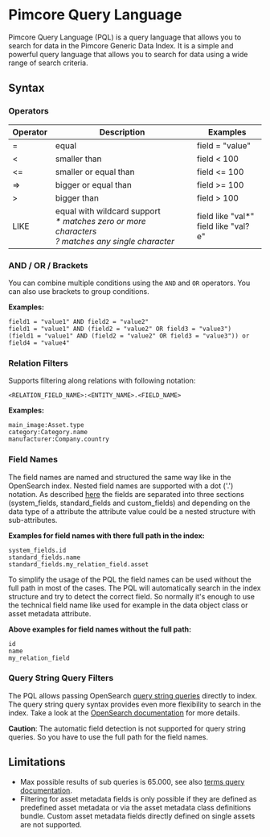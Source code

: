 # Pimcore Query Language

Pimcore Query Language (PQL) is a query language that allows you to search for data in the Pimcore Generic Data Index. It is a simple and powerful query language that allows you to search for data using a wide range of search criteria.

## Syntax

### Operators

| Operator | Description                                                                                                  | Examples                               |
|----------|--------------------------------------------------------------------------------------------------------------|----------------------------------------|
| =        | equal                                                                                                        | field = "value"                        |
| <        | smaller than                                                                                                 | field < 100                            |
| <=       | smaller or equal than                                                                                        | field <= 100                           |
| =>       | bigger or equal than                                                                                         | field >= 100                           |
| >        | bigger than                                                                                                  | field > 100                            |
| LIKE     | equal with wildcard support<br><em>* matches zero or more characters<br> ? matches any single character</em> | field like "val*"<br>field like "val?e" |

### AND / OR / Brackets

You can combine multiple conditions using the `AND` and `OR` operators. You can also use brackets to group conditions.

**Examples:**

```
field1 = "value1" AND field2 = "value2"
field1 = "value1" AND (field2 = "value2" OR field3 = "value3")
(field1 = "value1" AND (field2 = "value2" OR field3 = "value3")) or field4 = "value4"
```


### Relation Filters

Supports filtering along relations with following notation:

`<RELATION_FIELD_NAME>:<ENTITY_NAME>.<FIELD_NAME>`

**Examples:**

```
main_image:Asset.type
category:Category.name
manufacturer:Company.country
```


### Field Names

The field names are named and structured the same way like in the OpenSearch index. Nested field names are supported with a dot ('.') notation.
As described [here](../05_Extending_Data_Index/06_Extend_Search_Index.md) the fields are separated into three sections (system_fields, standard_fields and custom_fields) and depending on the data type of a attribute the attribute value could be a nested structure with sub-attributes.


**Examples for field names with there full path in the index:**

```
system_fields.id
standard_fields.name
standard_fields.my_relation_field.asset
```

To simplify the usage of the PQL the field names can be used without the full path in most of the cases. The PQL will automatically search in the index structure and try to detect the correct field. So normally it's enough to use the technical field name like used for example in the data object class or asset metadata attribute.

**Above examples for field names without the full path:**

```
id
name
my_relation_field
```

### Query String Query Filters

The PQL allows passing OpenSearch [query string queries](https://opensearch.org/docs/latest/query-dsl/full-text/query-string/#query-string-syntax) directly to index. The query string query syntax provides even more flexibility to search in the index. Take a look at the [OpenSearch documentation](https://opensearch.org/docs/latest/query-dsl/full-text/query-string/#query-string-syntax) for more details.

**Caution**: The automatic field detection is not supported for query string queries. So you have to use the full path for the field names.

## Limitations

* Max possible results of sub queries is 65.000, see also [terms query documentation](https://opensearch.org/docs/latest/query-dsl/term/terms/#:~:text=By%20default%2C%20the%20maximum%20number,of%20terms%20in%20the%20query.).
* Filtering for asset metadata fields is only possible if they are defined as predefined asset metadata or via the asset metadata class definitions bundle. Custom asset metadata fields directly defined on single assets are not supported.